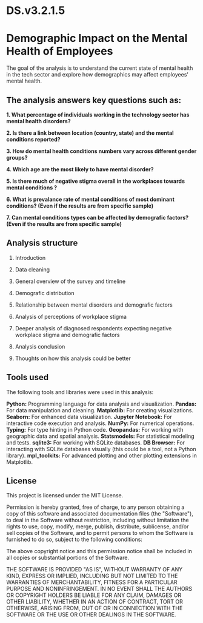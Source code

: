 # DS.v3.2.1.5

# **Demographic Impact on the Mental Health of Employees**

The goal of the analysis is to understand the current state of mental health in the tech sector and explore how demographics may affect employees' mental health.

## The analysis answers key questions such as:

**1. What percentage of individuals working in the technology sector has mental health disorders?**

**2. Is there a link between location (country, state) and the mental conditions reported?**

**3. How do mental health conditions numbers vary across different gender groups?**

**4. Which age are the most likely to have mental disorder?**

**5. Is there much of negative stigma overall in the workplaces towards mental conditions ?**

**6. What is prevalance rate of mental conditions of most dominant conditions? (Even if the results are from specific sample)**

**7. Can mental conditions types can be affected by demografic factors? (Even if the results are from specific sample)**

## Analysis structure 

1. Introduction

2. Data cleaning

3. General overview of the survey and timeline

4. Demografic distribution

5. Relationship between mental disorders and demografic factors

6. Analysis of perceptions of workplace stigma

7. Deeper analysis of diagnosed respondents expecting negative workplace stigma and demografic factors

8. Analysis conclusion

9. Thoughts on how this analysis could be better

## Tools used

The following tools and libraries were used in this analysis:

 **Python:** Programming language for data analysis and visualization.
 **Pandas:** For data manipulation and cleaning.
 **Matplotlib:** For creating visualizations.
 **Seaborn:** For enhanced data visualization.
 **Jupyter Notebook:** For interactive code execution and analysis.
 **NumPy:** For numerical operations.
 **Typing:** For type hinting in Python code.
 **Geopandas:** For working with geographic data and spatial analysis.
 **Statsmodels:** For statistical modeling and tests.
 **sqlite3:** For working with SQLite databases.
 **DB Browser:** For interacting with SQLite databases visually (this could be a tool, not a Python library).
 **mpl_toolkits:** For advanced plotting and other plotting extensions in Matplotlib.


## License

This project is licensed under the MIT License.

Permission is hereby granted, free of charge, to any person obtaining a copy of this software and associated documentation files (the "Software"), to deal in the Software without restriction, including without limitation the rights to use, copy, modify, merge, publish, distribute, sublicense, and/or sell copies of the Software, and to permit persons to whom the Software is furnished to do so, subject to the following conditions:

The above copyright notice and this permission notice shall be included in all copies or substantial portions of the Software.

THE SOFTWARE IS PROVIDED "AS IS", WITHOUT WARRANTY OF ANY KIND, EXPRESS OR IMPLIED, INCLUDING BUT NOT LIMITED TO THE WARRANTIES OF MERCHANTABILITY, FITNESS FOR A PARTICULAR PURPOSE AND NONINFRINGEMENT. IN NO EVENT SHALL THE AUTHORS OR COPYRIGHT HOLDERS BE LIABLE FOR ANY CLAIM, DAMAGES OR OTHER LIABILITY, WHETHER IN AN ACTION OF CONTRACT, TORT OR OTHERWISE, ARISING FROM, OUT OF OR IN CONNECTION WITH THE SOFTWARE OR THE USE OR OTHER DEALINGS IN THE SOFTWARE.

